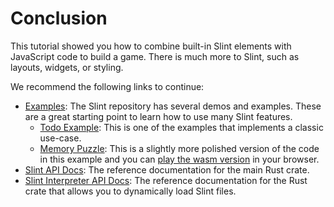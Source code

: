 <!-- Copyright © SixtyFPS GmbH <info@slint.dev> ; SPDX-License-Identifier: MIT -->

# Conclusion

This tutorial showed you how to combine built-in Slint elements with JavaScript code to build a
game. There is much more to Slint, such as layouts, widgets, or styling.

We recommend the following links to continue:

-   [Examples](https://github.com/slint-ui/slint/tree/master/examples): The Slint repository has several demos and examples. These are a great starting point to learn how to use many Slint features.
    -   [Todo Example](https://github.com/slint-ui/slint/tree/master/examples/todo): This is one of the examples that implements a classic use-case.
    -   [Memory Puzzle](https://github.com/slint-ui/slint/tree/master/examples/memory): This is a slightly more polished version of the code in this example and you can <a href="https://slint.dev/demos/memory/" target="_blank">play the wasm version</a> in your browser.
-   [Slint API Docs](https://slint.dev/docs/rust/slint/): The reference documentation for the main Rust crate.
-   [Slint Interpreter API Docs](https://slint.dev/docs/rust/slint_interpreter/): The reference documentation for the Rust crate that allows you to dynamically load Slint files.
